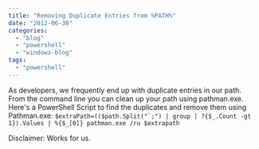 ```yaml
---
title: "Removing Duplicate Entries from %PATH%"
date: "2012-06-30"
categories: 
  - "blog"
  - "powershell"
  - "windows-blog"
tags: 
  - "powershell"
---
```


As developers, we frequently end up with duplicate entries in our path. From the command line you can clean up your path using pathman.exe. Here's a PowerShell Script to find the duplicates and remove them using Pathman.exe: ``$extraPath=(($path.Split("`;") | group | ?{$_.Count -gt 1}).Values | %{$_[0]} pathman.exe /ru $extrapath``

Disclaimer: Works for us.

